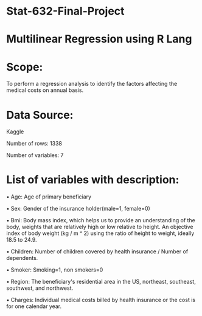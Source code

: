 # Stat-632-Final-Project
# Multilinear Regression using R Lang
# Scope: 

To perform a regression analysis to identify the factors affecting the medical costs on annual basis.

# Data Source: 

Kaggle

Number of rows: 1338

Number of variables: 7

# List of variables with description:

• Age: Age of primary beneficiary

• Sex: Gender of the insurance holder(male=1, female=0)

• Bmi: Body mass index, which helps us to provide an understanding of the body, weights that are relatively high or low relative to height. An objective index of body weight (kg / m ^ 2) using the ratio of height to weight, ideally 18.5 to 24.9.

• Children: Number of children covered by health insurance / Number of dependents.

• Smoker: Smoking=1, non smokers=0

• Region: The beneficiary's residential area in the US, northeast, southeast, southwest, and northwest.

• Charges: Individual medical costs billed by health insurance or the cost is for one calendar year.
